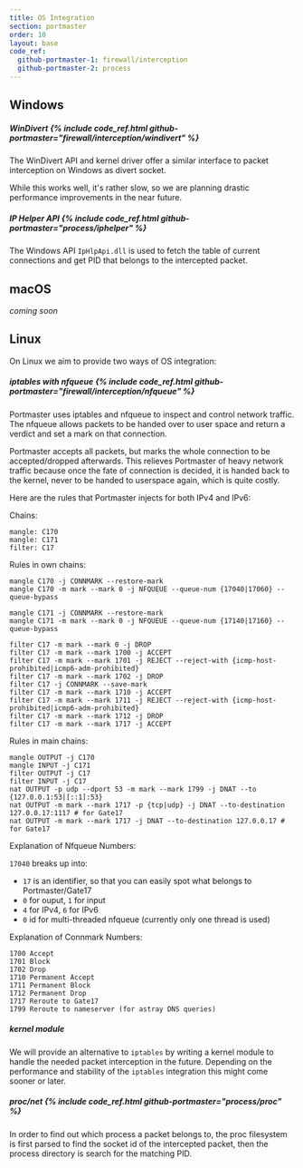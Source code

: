 ```yaml
---
title: OS Integration
section: portmaster
order: 10
layout: base
code_ref:
  github-portmaster-1: firewall/interception
  github-portmaster-2: process
---
```


## Windows

##### WinDivert {% include code_ref.html github-portmaster="firewall/interception/windivert" %}

The WinDivert API and kernel driver offer a similar interface to packet interception on Windows as divert socket.

While this works well, it's rather slow, so we are planning drastic performance improvements in the near future.

##### IP Helper API {% include code_ref.html github-portmaster="process/iphelper" %}

The Windows API `IpHlpApi.dll` is used to fetch the table of current connections and get PID that belongs to the intercepted packet.

## macOS

_coming soon_

## Linux

On Linux we aim to provide two ways of OS integration:

##### iptables with nfqueue {% include code_ref.html github-portmaster="firewall/interception/nfqueue" %}

Portmaster uses iptables and nfqueue to inspect and control network traffic. The nfqueue allows packets to be handed over to user space and return a verdict and set a mark on that connection.

Portmaster accepts all packets, but marks the whole connection to be accepted/dropped afterwards. This relieves Portmaster of heavy network traffic because once the fate of connection is decided, it is handed back to the kernel, never to be handed to userspace again, which is quite costly.

Here are the rules that Portmaster injects for both IPv4 and IPv6:

Chains:
```
mangle: C170
mangle: C171
filter: C17
```

Rules in own chains:
```
mangle C170 -j CONNMARK --restore-mark
mangle C170 -m mark --mark 0 -j NFQUEUE --queue-num {17040|17060} --queue-bypass

mangle C171 -j CONNMARK --restore-mark
mangle C171 -m mark --mark 0 -j NFQUEUE --queue-num {17140|17160} --queue-bypass

filter C17 -m mark --mark 0 -j DROP
filter C17 -m mark --mark 1700 -j ACCEPT
filter C17 -m mark --mark 1701 -j REJECT --reject-with {icmp-host-prohibited|icmp6-adm-prohibited}
filter C17 -m mark --mark 1702 -j DROP
filter C17 -j CONNMARK --save-mark
filter C17 -m mark --mark 1710 -j ACCEPT
filter C17 -m mark --mark 1711 -j REJECT --reject-with {icmp-host-prohibited|icmp6-adm-prohibited}
filter C17 -m mark --mark 1712 -j DROP
filter C17 -m mark --mark 1717 -j ACCEPT
```

Rules in main chains:
```
mangle OUTPUT -j C170
mangle INPUT -j C171
filter OUTPUT -j C17
filter INPUT -j C17
nat OUTPUT -p udp --dport 53 -m mark --mark 1799 -j DNAT --to {127.0.0.1:53|[::1]:53}
nat OUTPUT -m mark --mark 1717 -p {tcp|udp} -j DNAT --to-destination 127.0.0.17:1117 # for Gate17
nat OUTPUT -m mark --mark 1717 -j DNAT --to-destination 127.0.0.17 # for Gate17
```

Explanation of Nfqueue Numbers:

`17040` breaks up into:
- `17` is an identifier, so that you can easily spot what belongs to Portmaster/Gate17
- `0` for ouput, `1` for input
- `4` for IPv4, `6` for IPv6
- `0` id for multi-threaded nfqueue (currently only one thread is used)

Explanation of Connmark Numbers:

```
1700 Accept
1701 Block
1702 Drop
1710 Permanent Accept
1711 Permanent Block
1712 Permanent Drop
1717 Reroute to Gate17
1799 Reroute to nameserver (for astray DNS queries)
```

##### kernel module

We will provide an alternative to `iptables` by writing a kernel module to handle the needed packet interception in the future. Depending on the performance and stability of the `iptables` integration this might come sooner or later.

##### proc/net {% include code_ref.html github-portmaster="process/proc" %}

In order to find out which process a packet belongs to, the proc filesystem is first parsed to find the socket id of the intercepted packet, then the process directory is search for the matching PID.
